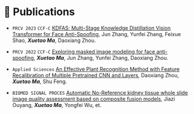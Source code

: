 
# 📝 Publications 
<!-- ## 🎙 Speech Synthesis -->

- ``PRCV 2023`` ``CCF-C`` [KDFAS: Multi-Stage Knowledge Distillation Vision Transformer for Face Anti-Spoofing](), Jun Zhang, Yunfei Zhang, Feixue Shao, ***Xuetao Ma***, Daoxiang Zhou.

- ``PRCV 2022`` ``CCF-C`` [Exploring masked image modeling for face anti-spoofing](), ***Xuetao Ma***, Jun Zhang, Yunfei Zhang, Daoxiang Zhou.

- ``Applied Sciences`` [An Effective Plant Recognition Method with Feature Recalibration of Multiple Pretrained CNN and Layers](), Daoxiang Zhou, ***Xuetao Ma***, Shu Feng.

- ``BIOMED SIGNAL PROCES`` [Automatic No-Reference kidney tissue whole slide image quality assessment based on composite fusion models](), Jiazi Ouyang, ***Xuetao Ma***, Yongfei Wu, et.
